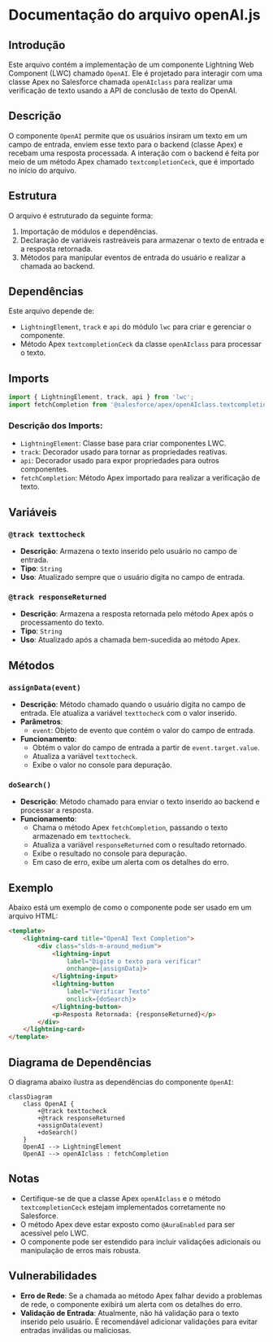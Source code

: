 # Documentação do arquivo openAI.js

## Introdução
Este arquivo contém a implementação de um componente Lightning Web Component (LWC) chamado `OpenAI`. Ele é projetado para interagir com uma classe Apex no Salesforce chamada `openAIclass` para realizar uma verificação de texto usando a API de conclusão de texto do OpenAI.

## Descrição
O componente `OpenAI` permite que os usuários insiram um texto em um campo de entrada, enviem esse texto para o backend (classe Apex) e recebam uma resposta processada. A interação com o backend é feita por meio de um método Apex chamado `textcompletionCeck`, que é importado no início do arquivo.

## Estrutura
O arquivo é estruturado da seguinte forma:
1. Importação de módulos e dependências.
2. Declaração de variáveis rastreáveis para armazenar o texto de entrada e a resposta retornada.
3. Métodos para manipular eventos de entrada do usuário e realizar a chamada ao backend.

## Dependências
Este arquivo depende de:
- `LightningElement`, `track` e `api` do módulo `lwc` para criar e gerenciar o componente.
- Método Apex `textcompletionCeck` da classe `openAIclass` para processar o texto.

## Imports
```javascript
import { LightningElement, track, api } from 'lwc';
import fetchCompletion from '@salesforce/apex/openAIclass.textcompletionCeck';
```

### Descrição dos Imports:
- `LightningElement`: Classe base para criar componentes LWC.
- `track`: Decorador usado para tornar as propriedades reativas.
- `api`: Decorador usado para expor propriedades para outros componentes.
- `fetchCompletion`: Método Apex importado para realizar a verificação de texto.

## Variáveis
### `@track texttocheck`
- **Descrição**: Armazena o texto inserido pelo usuário no campo de entrada.
- **Tipo**: `String`
- **Uso**: Atualizado sempre que o usuário digita no campo de entrada.

### `@track responseReturned`
- **Descrição**: Armazena a resposta retornada pelo método Apex após o processamento do texto.
- **Tipo**: `String`
- **Uso**: Atualizado após a chamada bem-sucedida ao método Apex.

## Métodos
### `assignData(event)`
- **Descrição**: Método chamado quando o usuário digita no campo de entrada. Ele atualiza a variável `texttocheck` com o valor inserido.
- **Parâmetros**:
  - `event`: Objeto de evento que contém o valor do campo de entrada.
- **Funcionamento**:
  - Obtém o valor do campo de entrada a partir de `event.target.value`.
  - Atualiza a variável `texttocheck`.
  - Exibe o valor no console para depuração.

### `doSearch()`
- **Descrição**: Método chamado para enviar o texto inserido ao backend e processar a resposta.
- **Funcionamento**:
  - Chama o método Apex `fetchCompletion`, passando o texto armazenado em `texttocheck`.
  - Atualiza a variável `responseReturned` com o resultado retornado.
  - Exibe o resultado no console para depuração.
  - Em caso de erro, exibe um alerta com os detalhes do erro.

## Exemplo
Abaixo está um exemplo de como o componente pode ser usado em um arquivo HTML:

```html
<template>
    <lightning-card title="OpenAI Text Completion">
        <div class="slds-m-around_medium">
            <lightning-input 
                label="Digite o texto para verificar" 
                onchange={assignData}>
            </lightning-input>
            <lightning-button 
                label="Verificar Texto" 
                onclick={doSearch}>
            </lightning-button>
            <p>Resposta Retornada: {responseReturned}</p>
        </div>
    </lightning-card>
</template>
```

## Diagrama de Dependências
O diagrama abaixo ilustra as dependências do componente `OpenAI`:

```mermaid
classDiagram
    class OpenAI {
        +@track texttocheck
        +@track responseReturned
        +assignData(event)
        +doSearch()
    }
    OpenAI --> LightningElement
    OpenAI --> openAIclass : fetchCompletion
```

## Notas
- Certifique-se de que a classe Apex `openAIclass` e o método `textcompletionCeck` estejam implementados corretamente no Salesforce.
- O método Apex deve estar exposto como `@AuraEnabled` para ser acessível pelo LWC.
- O componente pode ser estendido para incluir validações adicionais ou manipulação de erros mais robusta.

## Vulnerabilidades
- **Erro de Rede**: Se a chamada ao método Apex falhar devido a problemas de rede, o componente exibirá um alerta com os detalhes do erro.
- **Validação de Entrada**: Atualmente, não há validação para o texto inserido pelo usuário. É recomendável adicionar validações para evitar entradas inválidas ou maliciosas.

